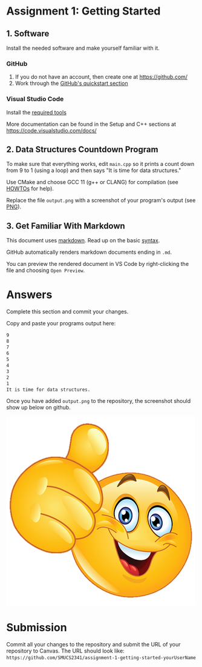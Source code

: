 # Assignment 1: Getting Started

## 1. Software

Install the needed software and make yourself familiar with it.

### GitHub

1. If you do not have an account, then create one at https://github.com/
2. Work through the [GitHub's quickstart section](https://docs.github.com/en/get-started/quickstart)

### Visual Studio Code

Install the [required tools](https://github.com/mhahsler/CS2341#required-tools)
 
More documentation can be found in the Setup and C++ sections at https://code.visualstudio.com/docs/

## 2. Data Structures Countdown Program

To make sure that everything works, edit `main.cpp` so it prints a count down from 9 to 1 (using a loop) and then says "It is time for data structures."

Use CMake and choose GCC 11 (g++ or CLANG) for compilation (see [HOWTOs](https://github.com/mhahsler/CS2341/blob/main/Chapter1_Programming/HOWTOs.md) for help). 

Replace the file `output.png` with a screenshot of your program's output (see [PNG](https://en.wikipedia.org/wiki/Portable_Network_Graphics)).

## 3. Get Familiar With Markdown

This document uses [markdown](https://www.markdownguide.org/getting-started/). Read up on the basic [syntax](https://www.markdownguide.org/basic-syntax/).

GitHub automatically renders markdown documents ending in `.md`.

You can preview the rendered document in VS Code by right-clicking the file and choosing `Open Preview`. 


# Answers

Complete this section and commit your changes. 


Copy and paste your programs output here:
```
9
8
7
6
5
4
3
2
1
It is time for data structures.
```

Once you have added `output.png` to the repository, the screenshot should show up below on github.

![Screenshot of my program's output](output.png)

# Submission

Commit all your changes to the repository and submit the URL of your repository to Canvas. The URL should look like: `https://github.com/SMUCS2341/assignment-1-getting-started-yourUserName`
